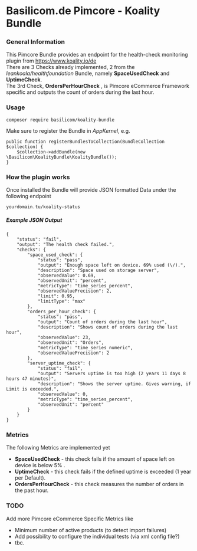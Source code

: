 # Basilicom.de Pimcore - Koality Bundle

### General Information
This Pimcore Bundle provides an endpoint for the health-check monitoring plugin from https://www.koality.io/de  
There are 3 Checks already implemented, 2 from the *leankoala/healthfoundation* Bundle, namely **SpaceUsedCheck** and **UptimeCheck**.  
The 3rd Check, **OrdersPerHourCheck** , is Pimcore eCommerce Framework specific and outputs the count of orders during the last hour.
### Usage
    composer require basilicom/koality-bundle
    
Make sure to register the Bundle in *AppKernel*, e.g.
            
    public function registerBundlesToCollection(BundleCollection $collection) {
        $collection->addBundle(new \Basilicom\KoalityBundle\KoalityBundle());
    }

### How the plugin works

Once installed the Bundle will provide JSON formatted Data under the following endpoint 

    yourdomain.tu/koality-status
    
##### Example JSON Output

```
{
    "status": "fail",
    "output": "The health check failed.",
    "checks": {
        "space_used_check": {
            "status": "pass",
            "output": "Enough space left on device. 69% used (\/).",
            "description": "Space used on storage server",
            "observedValue": 0.69,
            "observedUnit": "percent",
            "metricType": "time_series_percent",
            "observedValuePrecision": 2,
            "limit": 0.95,
            "limitType": "max"
        },
        "orders_per_hour_check": {
            "status": "pass",
            "output": "Count of orders during the last hour",
            "description": "Shows count of orders during the last hour",
            "observedValue": 23,
            "observedUnit": "Orders",
            "metricType": "time_series_numeric",
            "observedValuePrecision": 2
        },
        "server_uptime_check": {
            "status": "fail",
            "output": "Servers uptime is too high (2 years 11 days 8 hours 47 minutes)",
            "description": "Shows the server uptime. Gives warning, if Limit is exceeded.",
            "observedValue": 0,
            "metricType": "time_series_percent",
            "observedUnit": "percent"
        }
    }
}
```

### Metrics

The following Metrics are implemented yet

- **SpaceUsedCheck** - this check fails if the amount of space left on device is below 5% .
- **UptimeCheck** - this check fails if the defined uptime is exceeded (1 year per Default).
- **OrdersPerHourCheck** - this check measures the number of orders in the past hour.


### TODO

Add more Pimcore eCommerce Specific Metrics like 
- Minimum number of active products (to detect import failures)
- Add possibility to configure the individual tests (via xml config file?)
- tbc.
